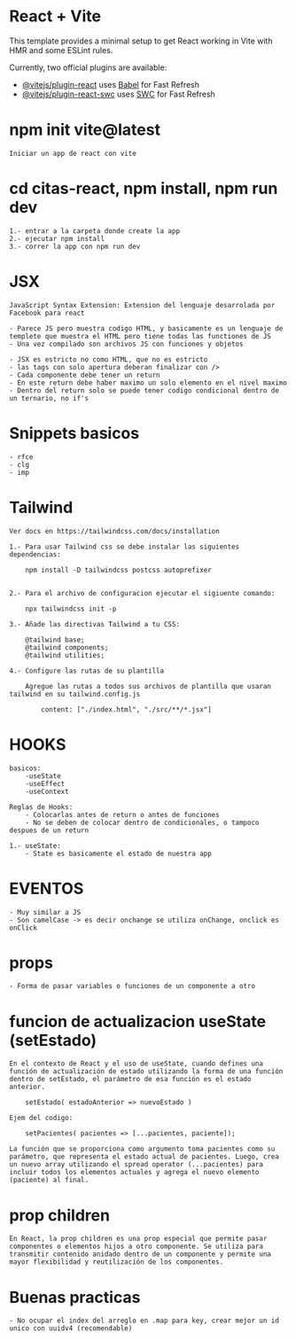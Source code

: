 # React + Vite

This template provides a minimal setup to get React working in Vite with HMR and some ESLint rules.

Currently, two official plugins are available:

- [@vitejs/plugin-react](https://github.com/vitejs/vite-plugin-react/blob/main/packages/plugin-react/README.md) uses [Babel](https://babeljs.io/) for Fast Refresh
- [@vitejs/plugin-react-swc](https://github.com/vitejs/vite-plugin-react-swc) uses [SWC](https://swc.rs/) for Fast Refresh


# npm init vite@latest 
    Iniciar un app de react con vite

# cd citas-react, npm install, npm run dev
    1.- entrar a la carpeta donde create la app
    2.- ejecutar npm install
    3.- correr la app con npm run dev

# JSX 
    JavaScript Syntax Extension: Extension del lenguaje desarrolada por Facebook para react

    - Parece JS pero muestra codigo HTML, y basicamente es un lenguaje de templete que muestra el HTML pero tiene todas las functiones de JS
    - Una vez compilado son archivos JS con funciones y objetos

    - JSX es estricto no como HTML, que no es estricto
    - las tags con solo apertura deberan finalizar con />
    - Cada componente debe tener un return
    - En este return debe haber maximo un solo elemento en el nivel maximo
    - Dentro del return solo se puede tener codigo condicional dentro de un ternario, no if's

# Snippets basicos
    - rfce 
    - clg
    - imp 

# Tailwind
    Ver docs en https://tailwindcss.com/docs/installation
    
    1.- Para usar Tailwind css se debe instalar las siguientes dependencias:
        
        npm install -D tailwindcss postcss autoprefixer


    2.- Para el archivo de configuracion ejecutar el sigiuente comando: 

        npx tailwindcss init -p

    3.- Añade las directivas Tailwind a tu CSS: 
        
        @tailwind base;
        @tailwind components;
        @tailwind utilities;
    
    4.- Configure las rutas de su plantilla
        
        Agregue las rutas a todos sus archivos de plantilla que usaran tailwind en su tailwind.config.js
            
            content: ["./index.html", "./src/**/*.jsx"]

# HOOKS 
     
    basicos:
        -useState
        -useEffect
        -useContext  

    Reglas de Hooks:
        - Colocarlas antes de return o antes de funciones
        - No se deben de colocar dentro de condicionales, o tampoco despues de un return

    1.- useState: 
        - State es basicamente el estado de nuestra app

# EVENTOS
    - Muy similar a JS
    - Son camelCase -> es decir onchange se utiliza onChange, onclick es onClick

# props
    - Forma de pasar variables o funciones de un componente a otro

# funcion de actualizacion useState (setEstado)

    En el contexto de React y el uso de useState, cuando defines una función de actualización de estado utilizando la forma de una función dentro de setEstado, el parámetro de esa función es el estado anterior.

        setEstado( estadoAnterior => nuevoEstado )

    Ejem del codigo:

        setPacientes( pacientes => [...pacientes, paciente]);

    La función que se proporciona como argumento toma pacientes como su parámetro, que representa el estado actual de pacientes. Luego, crea un nuevo array utilizando el spread operator (...pacientes) para incluir todos los elementos actuales y agrega el nuevo elemento (paciente) al final.

# prop children
    En React, la prop children es una prop especial que permite pasar componentes o elementos hijos a otro componente. Se utiliza para transmitir contenido anidado dentro de un componente y permite una mayor flexibilidad y reutilización de los componentes.

# Buenas practicas
    - No ocupar el index del arreglo en .map para key, crear mejor un id unico con uuidv4 (recomendable)








